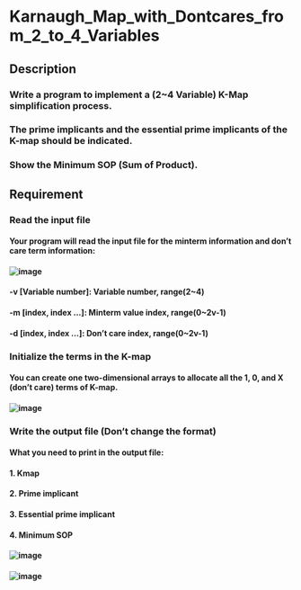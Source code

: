 # Karnaugh_Map_with_Dontcares_from_2_to_4_Variables
## Description
###  Write a program to implement a (2~4 Variable) K-Map simplification process.
### The prime implicants and the essential prime implicants of the K-map should be indicated.
### Show the Minimum SOP (Sum of Product).  
## Requirement 
### Read the input file 
#### Your program will read the input file for the minterm information and don’t care term information: 
#### ![image](https://user-images.githubusercontent.com/64151952/114894798-87013c00-9e41-11eb-83c9-d1127704e6b2.png)
#### -v [Variable number]: Variable number, range(2~4) 
#### -m [index, index …]: Minterm value index, range(0~2v-1) 
#### -d [index, index …]: Don’t care index, range(0~2v-1) 
### Initialize the terms in the K-map  
#### You can create one two-dimensional arrays to allocate all the 1, 0, and X (don’t care) terms of K-map. 
#### ![image](https://user-images.githubusercontent.com/64151952/114895154-d5163f80-9e41-11eb-8a94-1621eaaf6163.png)
### Write the output file (Don’t change the format) 
#### What you need to print in the output file:
#### 1. Kmap 
#### 2. Prime implicant 
#### 3. Essential prime implicant 
#### 4. Minimum SOP 
#### ![image](https://user-images.githubusercontent.com/64151952/114895414-11e23680-9e42-11eb-99b6-4853e9d7ea81.png)
#### ![image](https://user-images.githubusercontent.com/64151952/114895443-17d81780-9e42-11eb-9ac6-cd693e530851.png)

 

